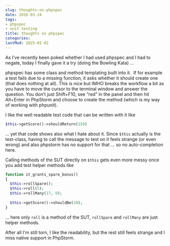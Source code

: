 ```yaml
---
slug: thoughts-on-phpspec
date: 2016-03-24
tags:
- phpspec
- unit testing
title: thoughts on phpspec
categories:
lastMod: 2025-01-02
---
```

As I’ve recently been poked whether I had used phpspec and I had to negate, today I finally gave it a try (doing the Bowling Kata) ...

phpspec has some class and method templating built into it.  If for example a test fails due to a missing function, it asks whether it should create one (that does nothing at all). This is nice but IMHO breaks the workflow a bit as you have to move the cursor to the terminal window and answer the question. You don’t just Shift+F10, see “red” in the panel and then hit Alt+Enter in PhpStorm and choose to create the method (which is my way of working with phpunit).

I like the well readable test code that can be written with it like

```php
$this->getScore()->shouldReturn(150)
```

... yet that code shows also what I hate about it. Since `$this` actually is the test-class, having to call the message to test on it feels strange (or even wrong) and also phpstorm has no support for that ... so no auto-completion here.

Calling methods of the SUT directly on `$this` gets even more messy once you add test helper methods like

```php
function it_grants_spare_bonus()
{
  $this->rollSpare();
  $this->roll(5);
  $this->rollMany(17, 0);
  
  $this->getScore()->shouldBe(20);
}
```

... here only `roll` is a method of the SUT, `rollSpare` and `rollMany` are just helper methods.

After all I'm still torn, I like the readability, but the rest still feels strange and I miss native support in PhpStorm.
